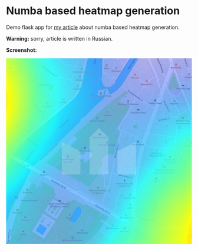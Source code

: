 # Numba based heatmap generation

Demo flask app for [my article](https://karonator.ru/page/13) about numba based heatmap generation.

**Warning:** sorry, article is written in Russian.

**Screenshot:**

![Demo screenshot](https://raw.githubusercontent.com/karonator/web-numba-heatmaps/main/demo.jpg)
